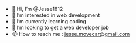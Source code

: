 - 👋 Hi, I’m @Jesse1812
- 👀 I’m interested in web development
- 🌱 I’m currently learning coding
- 💞️ I’m looking to get a web developer job
- 📫 How to reach me : jesse.movecar@gmail.com

<!---
Jesse1812/Jesse1812 is a ✨ special ✨ repository because its `README.md` (this file) appears on your GitHub profile.
You can click the Preview link to take a look at your changes.
--->
